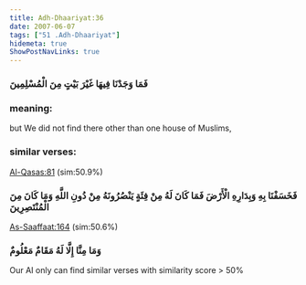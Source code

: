 ```yaml
---
title: Adh-Dhaariyat:36
date: 2007-06-07
tags: ["51 .Adh-Dhaariyat"]
hidemeta: true 
ShowPostNavLinks: true 
---
```

### فَمَا وَجَدْنَا فِيهَا غَيْرَ بَيْتٍ مِنَ الْمُسْلِمِينَ
### meaning: 
but We did not find there other than one house of Muslims,
### similar verses: 

[Al-Qasas:81](/28/81) (sim:50.9%)

### فَخَسَفْنَا بِهِ وَبِدَارِهِ الْأَرْضَ فَمَا كَانَ لَهُ مِنْ فِئَةٍ يَنْصُرُونَهُ مِنْ دُونِ اللَّهِ وَمَا كَانَ مِنَ الْمُنْتَصِرِينَ

[As-Saaffaat:164](/37/164) (sim:50.6%)

### وَمَا مِنَّا إِلَّا لَهُ مَقَامٌ مَعْلُومٌ

Our AI only can find similar verses with similarity score > 50% 


